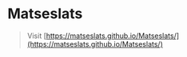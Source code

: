 # Matseslats
> Visit [https://matseslats.github.io/Matseslats/](https://matseslats.github.io/Matseslats/)
